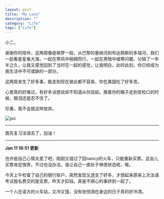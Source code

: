 ```yaml
---
layout: post
title: "My Love"
description: ""
category: "Life"
tags: ["Life"]
---
```


小二，

谢谢你的陪伴，这两周像是做梦一般，从巴黎的塞纳河到布达佩斯的多瑙河，我们一起看星星看大海，一起在寒风中相拥而行，一起在黑暗中嘘寒问暖。分隔了一年半之久，让我又感觉回到了当时在一起的感觉，让我明白，此时此刻，你已经成为我生活中不可或缺的一部分。

这两周发生了好多事，能走到现在彼此都不容易，你在美国吃了好多苦。

心里真的好难过，有好多话想说却不知道从何说起。推着你的箱子走到安检口的时候，眼泪还是忍不住了。

珍重，我不会就这样放弃。

![pic](http://media-cache-ec0.pinimg.com/originals/05/92/94/05929408ae4f663e1c9929fb3d868f07.jpg)

***

我先复习法语去了，加油！

***

**Jan 11 16:51 更新**

也许是自己心情太差了吧，刚刚又错过了回nancy的火车，只能重新买票。这会儿买票肯定很贵，不过也没办法，谁让自己一直处于神游状态呢，唉。

今天上午检查了自己的银行账户，突然发现又透支了好多，才想起来原来上次法语考试报名费交的是支票，昨天才扣钱。真是不顺心的事挤到一起了。

一个人在诺大的火车站，又冷又饿，没有张悦涵在身边的日子真的好冷清。
